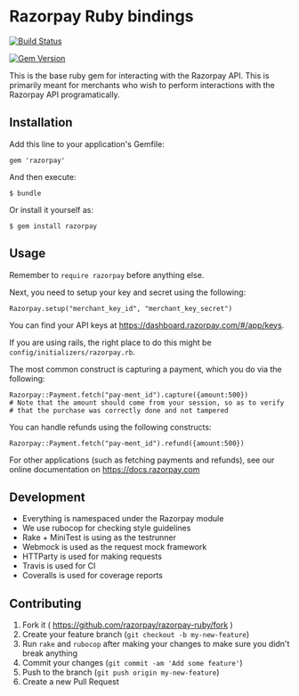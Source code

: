# Razorpay Ruby bindings

[![Build Status](https://travis-ci.org/Razorpay/razorpay-ruby.svg?branch=master)](https://travis-ci.org/Razorpay/razorpay-ruby)

[![Gem Version](https://badge.fury.io/rb/razorpay.svg)](http://badge.fury.io/rb/razorpay)

This is the base ruby gem for interacting with the Razorpay API. This is primarily meant for merchants who wish to perform interactions with the Razorpay API programatically.

## Installation

Add this line to your application's Gemfile:

    gem 'razorpay'

And then execute:

    $ bundle

Or install it yourself as:

    $ gem install razorpay

## Usage

Remember to `require razorpay` before anything else.

Next, you need to setup your key and secret using the following:

    Razorpay.setup("merchant_key_id", "merchant_key_secret")

You can find your API keys at <https://dashboard.razorpay.com/#/app/keys>.

If you are using rails, the right place to do this might be `config/initializers/razorpay.rb`.

The most common construct is capturing a payment, which you do via the following:

    Razorpay::Payment.fetch("pay-ment_id").capture({amount:500})
    # Note that the amount should come from your session, so as to verify
    # that the purchase was correctly done and not tampered

You can handle refunds using the following constructs:

    Razorpay::Payment.fetch("pay-ment_id").refund({amount:500})

For other applications (such as fetching payments and refunds),
see our online documentation on <https://docs.razorpay.com>

## Development

- Everything is namespaced under the Razorpay module
- We use rubocop for checking style guidelines
- Rake + MiniTest is using as the testrunner
- Webmock is used as the request mock framework
- HTTParty is used for making requests
- Travis is used for CI
- Coveralls is used for coverage reports

## Contributing

1. Fork it ( https://github.com/razorpay/razorpay-ruby/fork )
2. Create your feature branch (`git checkout -b my-new-feature`)
3. Run `rake` and `rubocop` after making your changes to make sure you didn't break anything
4. Commit your changes (`git commit -am 'Add some feature'`)
5. Push to the branch (`git push origin my-new-feature`)
6. Create a new Pull Request
